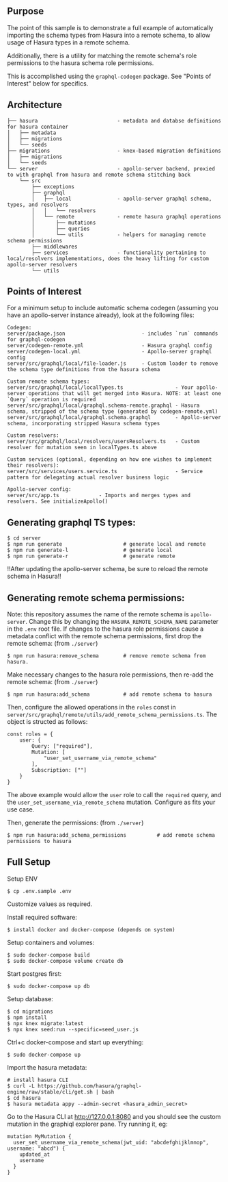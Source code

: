 ## Purpose
The point of this sample is to demonstrate a full example of automatically importing the schema types from Hasura into a remote schema, to allow usage of Hasura types in a remote schema.

Additionally, there is a utility for matching the remote schema's role permissions to the hasura schema role permissions.

This is accomplished using the `graphql-codegen` package. See "Points of Interest" below for specifics.

## Architecture
```
├── hasura                          - metadata and databse definitions for hasura container
│   ├── metadata
│   ├── migrations
│   └── seeds
├── migrations                      - knex-based migration definitions
│   ├── migrations
│   └── seeds
└── server                          - apollo-server backend, proxied to with graphql from hasura and remote schema stitching back
    └── src
        ├── exceptions
        ├── graphql
        │   ├── local               - apollo-server graphql schema, types, and resolvers
        │   │   └── resolvers
        │   └── remote              - remote hasura graphql operations
        │       ├── mutations
        │       ├── queries
        │       └── utils           - helpers for managing remote schema permissions
        ├── middlewares
        ├── services                - functionality pertaining to local/resolvers implementations, does the heavy lifting for custom apollo-server resolvers
        └── utils
```

## Points of Interest
For a minimum setup to include automatic schema codegen (assuming you have an apollo-server instance already), look at the following files:
```
Codegen:
server/package.json                         - includes `run` commands for graphql-codegen
server/codegen-remote.yml                   - Hasura graphql config
server/codegen-local.yml                    - Apollo-server graphql config
server/src/graphql/local/file-loader.js     - Custom loader to remove the schema type definitions from the hasura schema

Custom remote schema types:
server/src/graphql/local/localTypes.ts                 - Your apollo-server operations that will get merged into Hasura. NOTE: at least one `Query` operation is required
server/src/graphql/local/graphql.schema-remote.graphql - Hasura schema, stripped of the schema type (generated by codegen-remote.yml)
server/src/graphql/local/graphql.schema.graphql        - Apollo-server schema, incorporating stripped Hasura schema types

Custom resolvers:
server/src/graphql/local/resolvers/usersResolvers.ts   - Custom resolver for mutation seen in localTypes.ts above

Custom services (optional, depending on how one wishes to implement their resolvers):
server/src/services/users.service.ts                   - Service pattern for delegating actual resolver business logic

Apollo-server config:
server/src/app.ts             - Imports and merges types and resolvers. See initializeApollo()
```

## Generating graphql TS types:
```
$ cd server
$ npm run generate                    # generate local and remote
$ npm run generate-l                  # generate local
$ npm run generate-r                  # generate remote
```

!!After updating the apollo-server schema, be sure to reload the remote schema in Hasura!!

## Generating remote schema permissions:
Note: this repository assumes the name of the remote schema is `apollo-server`. Change this by changing the `HASURA_REMOTE_SCHEMA_NAME` parameter in the `.env` root file.
If changes to the hasura role permissions cause a metadata conflict with the remote schema permissions, first drop the remote schema:
(from `./server`)
```
$ npm run hasura:remove_schema        # remove remote schema from hasura.
```

Make necessary changes to the hasura role permissions, then re-add the remote schema:
(from `./server`)
```
$ npm run hasura:add_schema           # add remote schema to hasura
```

Then, configure the allowed operations in the `roles` const in `server/src/graphql/remote/utils/add_remote_schema_permissions.ts`. The object is structed as follows:
```
const roles = {
    user: {
        Query: ["required"],
        Mutation: [
            "user_set_username_via_remote_schema"
        ],
        Subscription: [""]
    }
}
```
The above example would allow the `user` role to call the `required` query, and the `user_set_username_via_remote_schema` mutation. Configure as fits your use case.

Then, generate the permissions:
(from `./server`)
```
$ npm run hasura:add_schema_permissions          # add remote schema permissions to hasura
```

## Full Setup

Setup ENV
```
$ cp .env.sample .env
```
Customize values as required.

Install required software:
```
$ install docker and docker-compose (depends on system)
```

Setup containers and volumes:
```
$ sudo docker-compose build
$ sudo docker-compose volume create db
```

Start postgres first:
```
$ sudo docker-compose up db
```

Setup database:
```
$ cd migrations
$ npm install
$ npx knex migrate:latest
$ npx knex seed:run --specific=seed_user.js
```

Ctrl+c docker-compose and start up everything:
```
$ sudo docker-compose up
```

Import the hasura metadata:
```
# install hasura CLI
$ curl -L https://github.com/hasura/graphql-engine/raw/stable/cli/get.sh | bash
$ cd hasura
$ hasura metadata appy --admin-secret <hasura_admin_secret>
```

Go to the Hasura CLI at http://127.0.0.1:8080 and you should see the custom mutation in the graphiql explorer pane. Try running it, eg:
```
mutation MyMutation {
  user_set_username_via_remote_schema(jwt_uid: "abcdefghijklmnop", username: "abcd") {
    updated_at
    username
  }
}
```